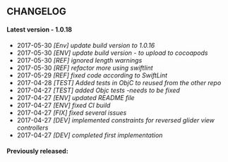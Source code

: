 ## CHANGELOG

#### Latest version -  1.0.18
+ 2017-05-30 *[Env] update build version to 1.0.16*
+ 2017-05-30 *[ENV] update build version - to upload to cocoapods*
+ 2017-05-30 *[REF] ignored length warnings*
+ 2017-05-30 *[REF] refactor more using swiftlint*
+ 2017-05-29 *[REF] fixed code according to SwiftLint*
+ 2017-04-28 *[TEST] Added tests in ObjC to reused from the other repo*
+ 2017-04-27 *[TEST] added Objc tests -needs to be fixed*
+ 2017-04-27 *[ENV] updated README file*
+ 2017-04-27 *[ENV] fixed CI build*
+ 2017-04-27 *[FIX] fixed several issues*
+ 2017-04-27 *[DEV] implemented constraints for reversed glider view controllers*
+ 2017-04-27 *[DEV] completed first implementation*

#### Previously released:
